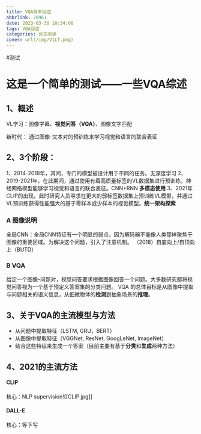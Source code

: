 ```yaml
---
title: VQA简单综述
abbrlink: 20961
date: 2023-03-30 10:34:08
tags: VQA综述
categories: 论文阅读
cover: url(/img/ViLT.png)
---
```


#测试

# 这是一个简单的测试——一些VQA综述

## 1、概述

VL学习：图像字幕、**视觉问答（VQA）**、图像文字匹配

新时代： 通过图像-文本对的预训练来学习视觉和语言的联合表征



## 2、3个阶段：

1、2014-2018年，其间，专门的模型被设计用于不同的任务。无深度学习
2、2019-2021年，在此期间，通过使用有着高质量标签的VL数据集进行预训练，神经网络模型能够学习视觉和语言的联合表征。CNN+RNN **多模态使用**
3、2021年CLIP的出现。此时研究人员寻求在更大的弱标签数据集上预训练VL模型，并通过VL预训练获得性能强大的基于零样本或少样本的视觉模型。**统一架构探索**

### A 图像说明

全局CNN：全局CNN特征有一个明显的弱点，因为解码器不能像人类那样聚焦于图像的重要区域。为解决这个问题，引入了注意机制。
（2018）自底向上/自顶向上（BUTD）

### B VQA

给定一个图像-问题对，视觉问答要求根据图像回答一个问题。大多数研究都将视觉问答视为一个基于预定义答案集的分类问题。
VQA 的总体目标是从图像中提取与问题相关的语义信息，从细微物体的**检测**到抽象场景的**推理**。

## 3、关于VQA的主流模型与方法

-  从问题中提取特征（LSTM, GRU，BERT）
-  从图像中提取特征（VGGNet, ResNet, GoogLeNet, ImageNet）
-  结合这些特征来生成一个答案（目前主要有基于**分类**和**生成**两种方法）

## 4、2021的主流方法

#### CLIP

核心：NLP supervision![[CLIP.jpg]]

#### DALL-E

核心：等下写